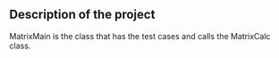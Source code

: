 ## Description of the project
MatrixMain is the class that has the test cases and calls the MatrixCalc class.
